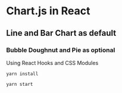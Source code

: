 # Chart.js in React

## Line and Bar Chart as default

### Bubble Doughnut and Pie as optional

Using React Hooks and CSS Modules

```
yarn install

yarn start
```
